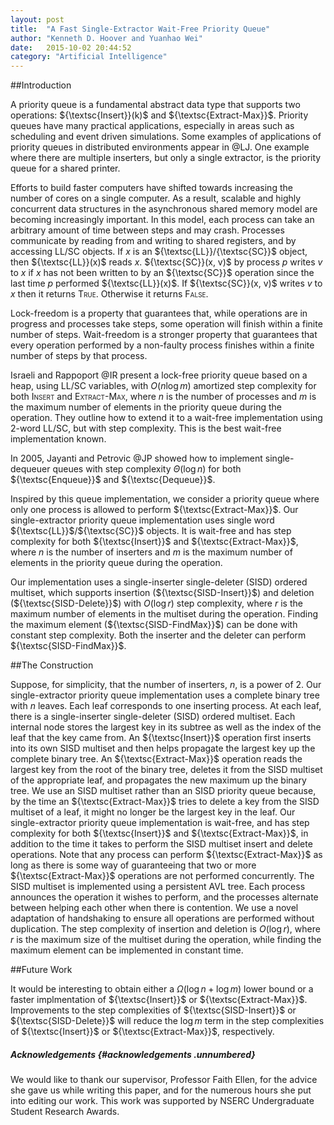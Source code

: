 ```yaml
---
layout: post
title:  "A Fast Single-Extractor Wait-Free Priority Queue"
author: "Kenneth D. Hoover and Yuanhao Wei"
date:   2015-10-02 20:44:52
category: "Artificial Intelligence"
---
```


##Introduction

A priority queue is a fundamental abstract data type that supports two
operations: ${\textsc{Insert}}(k)$ and ${\textsc{Extract-Max}}$.
Priority queues have many practical applications, especially in areas
such as scheduling and event driven simulations. Some examples of
applications of priority queues in distributed environments appear in
@LJ. One example where there are multiple inserters, but only a single
extractor, is the priority queue for a shared printer.

Efforts to build faster computers have shifted towards increasing the
number of cores on a single computer. As a result, scalable and highly
concurrent data structures in the asynchronous shared memory model are
becoming increasingly important. In this model, each process can take an
arbitrary amount of time between steps and may crash. Processes
communicate by reading from and writing to shared registers, and by
accessing LL/SC objects. If $x$ is an ${\textsc{LL}}/{\textsc{SC}}$
object, then ${\textsc{LL}}(x)$ reads $x$. ${\textsc{SC}}(x, v)$ by
process $p$ writes $v$ to $x$ if $x$ has not been written to by an
${\textsc{SC}}$ operation since the last time $p$ performed
${\textsc{LL}}(x)$. If ${\textsc{SC}}(x, v)$ writes $v$ to $x$ then it
returns <span><span style="font-variant:small-caps;">True</span></span>.
Otherwise it returns <span><span
style="font-variant:small-caps;">False</span></span>.

Lock-freedom is a property that guarantees that, while operations are in
progress and processes take steps, some operation will finish within a
finite number of steps. Wait-freedom is a stronger property that
guarantees that every operation performed by a non-faulty process
finishes within a finite number of steps by that process.

Israeli and Rappoport @IR present a lock-free priority queue based on a
heap, using LL/SC variables, with $O(n\log{m})$ amortized step
complexity for both <span><span
style="font-variant:small-caps;">Insert</span></span> and <span><span
style="font-variant:small-caps;">Extract-Max</span></span>, where $n$ is
the number of processes and $m$ is the maximum number of elements in the
priority queue during the operation. They outline how to extend it to a
wait-free implementation using 2-word LL/SC, but with step complexity.
This is the best wait-free implementation known.

In 2005, Jayanti and Petrovic @JP showed how to implement
single-dequeuer queues with step complexity $\Theta(\log{}n)$ for both
${\textsc{Enqueue}}$ and ${\textsc{Dequeue}}$.

Inspired by this queue implementation, we consider a priority queue
where only one process is allowed to perform ${\textsc{Extract-Max}}$.
Our single-extractor priority queue implementation uses single word
${\textsc{LL}}$/${\textsc{SC}}$ objects. It is wait-free and has step
complexity for both ${\textsc{Insert}}$ and ${\textsc{Extract-Max}}$,
where $n$ is the number of inserters and $m$ is the maximum number of
elements in the priority queue during the operation.

Our implementation uses a single-inserter single-deleter (SISD) ordered
multiset, which supports insertion (${\textsc{SISD-Insert}}$) and
deletion (${\textsc{SISD-Delete}}$) with $O(\log{r})$ step complexity,
where $r$ is the maximum number of elements in the multiset during the
operation. Finding the maximum element (${\textsc{SISD-FindMax}}$) can
be done with constant step complexity. Both the inserter and the deleter
can perform ${\textsc{SISD-FindMax}}$.

##The Construction

Suppose, for simplicity, that the number of inserters, $n$, is a power
of 2. Our single-extractor priority queue implementation uses a complete
binary tree with $n$ leaves. Each leaf corresponds to one inserting
process. At each leaf, there is a single-inserter single-deleter (SISD)
ordered multiset. Each internal node stores the largest key in its
subtree as well as the index of the leaf that the key came from. An
${\textsc{Insert}}$ operation first inserts into its own SISD multiset
and then helps propagate the largest key up the complete binary tree. An
${\textsc{Extract-Max}}$ operation reads the largest key from the root
of the binary tree, deletes it from the SISD multiset of the appropriate
leaf, and propagates the new maximum up the binary tree. We use an SISD
multiset rather than an SISD priority queue because, by the time an
${\textsc{Extract-Max}}$ tries to delete a key from the SISD multiset of
a leaf, it might no longer be the largest key in the leaf. Our
single-extractor priority queue implementation is wait-free, and has
step complexity for both ${\textsc{Insert}}$ and
${\textsc{Extract-Max}}$, in addition to the time it takes to perform
the SISD multiset insert and delete operations. Note that any process
can perform ${\textsc{Extract-Max}}$ as long as there is some way of
guaranteeing that two or more ${\textsc{Extract-Max}}$ operations are
not performed concurrently. The SISD multiset is implemented using a
persistent AVL tree. Each process announces the operation it wishes to
perform, and the processes alternate between helping each other when
there is contention. We use a novel adaptation of handshaking to ensure
all operations are performed without duplication. The step complexity of
insertion and deletion is $O(\log{r})$, where $r$ is the maximum size of
the multiset during the operation, while finding the maximum element can
be implemented in constant time.

##Future Work

It would be interesting to obtain either a $\Omega(\log{n} + \log{m})$
lower bound or a faster implmentation of ${\textsc{Insert}}$ or
${\textsc{Extract-Max}}$. Improvements to the step complexities of
${\textsc{SISD-Insert}}$ or ${\textsc{SISD-Delete}}$ will reduce the
$\log{}m$ term in the step complexities of ${\textsc{Insert}}$ or
${\textsc{Extract-Max}}$, respectively.

##### Acknowledgements {#acknowledgements .unnumbered}

We would like to thank our supervisor, Professor Faith Ellen, for the
advice she gave us while writing this paper, and for the numerous hours
she put into editing our work. This work was supported by NSERC
Undergraduate Student Research Awards.
